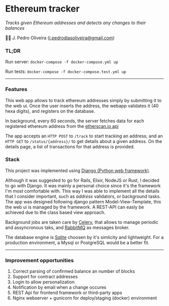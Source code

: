 # Ethereum tracker

_Tracks given Ethereum addresses and detects any changes to their balances_


👨‍💻 J. Pedro Oliveira ([j.pedrodiasoliveira@gmail.com](mailto:j.pedrodiasoliveira@gmail.com))

### TL;DR

Run server:
`docker-compose -f docker-compose.yml up`

Run tests:
`docker-compose -f docker-compose.test.yml up`

----

### Features

This web app allows to track ethereum addresses simply by submitting it to the 
web ui.
Once the user inserts the address, the webapp validates it (40 hexa digits), and
registers on the database. 

In background, every 60 seconds, the server fetches data for each registered 
ethereum address from the [etherscan.io api](https://etherscan.io) 

The app accepts an `HTTP POST` to `/track` to start tracking an address; 
and an `HTTP GET` to `/status/{address}/` to get details about a given address. 
On the details page, a list of transactions for that address is provided.

### Stack

This project was implemented
using [Django (Python web framework)](https://www.djangoproject.com).

Although it was suggested to go for Rails, Elixir, NodeJS or Rust, I decided to
go with Django. It was mainly a personal choice since it's the framework I'm
most comfortable with. This way I was able to implement all the details that
I consider important, such as _address_ validators, or background tasks.
The app was designed following django pattern Model-View-Template, this the web
ui is managed by the framework. A REST-API can easly be achieved due to the 
class based view approach.

Background jobs are taken care by [Celery](https://docs.celeryproject.org/en/stable/),
that allows to manage periodic and assyncronous taks, and [RabbitMQ](
https://www.rabbitmq.com/) as messages broker.

The database engine is [Sqlite](https://www.sqlite.org/) choosen by it's simlicity
and lightweight. For a production environment, a Mysql or 
PostgreSQL would be a better fit.


---

### Improvement opportunities

1. Correct parsing of confirmed balance an number of blocks
2. Support for contract addresses
3. Login to allow personalization 
4. Notification by email when a change occures
5. REST Api for frontend framework or third-party apps
6. Nginx webserver + gunicorn for deploy/staging (docker) environment
